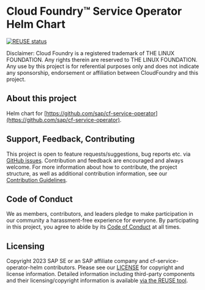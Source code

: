 # Cloud Foundry™ Service Operator Helm Chart

[![REUSE status](https://api.reuse.software/badge/github.com/SAP/cf-service-operator-helm)](https://api.reuse.software/info/github.com/SAP/cf-service-operator-helm)

Disclaimer: Cloud Foundry is a registered trademark of THE LINUX FOUNDATION. Any rights therein are reserved to THE LINUX FOUNDATION. Any use by this project is for referential purposes only and does not indicate any sponsorship, endorsement or affiliation between CloudFoundry and this project.

## About this project

Helm chart for [https://github.com/sap/cf-service-operator](https://github.com/sap/cf-service-operator).

## Support, Feedback, Contributing

This project is open to feature requests/suggestions, bug reports etc. via [GitHub issues](https://github.com/SAP/cf-service-operator-helm/issues). Contribution and feedback are encouraged and always welcome. For more information about how to contribute, the project structure, as well as additional contribution information, see our [Contribution Guidelines](CONTRIBUTING.md).

## Code of Conduct

We as members, contributors, and leaders pledge to make participation in our community a harassment-free experience for everyone. By participating in this project, you agree to abide by its [Code of Conduct](https://github.com/SAP/.github/blob/main/CODE_OF_CONDUCT.md) at all times.

## Licensing

Copyright 2023 SAP SE or an SAP affiliate company and cf-service-operator-helm contributors. Please see our [LICENSE](LICENSE) for copyright and license information. Detailed information including third-party components and their licensing/copyright information is available [via the REUSE tool](https://api.reuse.software/info/github.com/SAP/cf-service-operator-helm).
